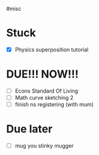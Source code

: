 #misc
# Stuck
- [x] Physics superposition tutorial
# DUE!!! NOW!!!
- [ ] Econs Standard Of Living
- [ ] Math curve sketching 2
- [ ] finish ns registering (with mum)
# Due later
- [ ] mug you stinky mugger